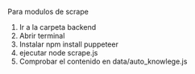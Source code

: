 Para modulos de scrape
1. Ir a la carpeta backend
2. Abrir terminal
3. Instalar npm install puppeteer
4. ejecutar node scrape.js
5. Comprobar el contenido en data/auto_knowlege.js